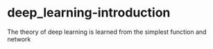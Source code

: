 # deep_learning-introduction
The theory of deep learning is learned from the simplest function and network
